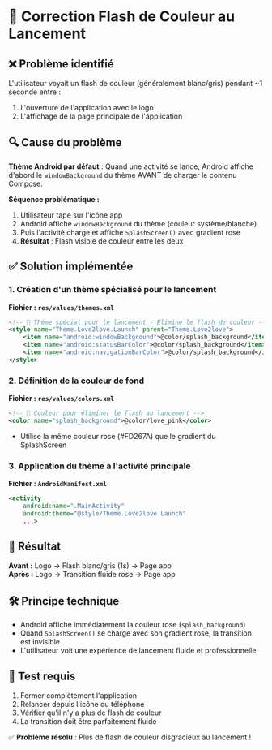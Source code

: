 # 🚀 Correction Flash de Couleur au Lancement

## ❌ Problème identifié

L'utilisateur voyait un flash de couleur (généralement blanc/gris) pendant ~1 seconde entre :

1. L'ouverture de l'application avec le logo
2. L'affichage de la page principale de l'application

## 🔍 Cause du problème

**Thème Android par défaut** : Quand une activité se lance, Android affiche d'abord le `windowBackground` du thème AVANT de charger le contenu Compose.

**Séquence problématique :**

1. Utilisateur tape sur l'icône app
2. Android affiche `windowBackground` du thème (couleur système/blanche)
3. Puis l'activité charge et affiche `SplashScreen()` avec gradient rose
4. **Résultat** : Flash visible de couleur entre les deux

## ✅ Solution implémentée

### 1. Création d'un thème spécialisé pour le lancement

**Fichier : `res/values/themes.xml`**

```xml
<!-- 🚀 Thème spécial pour le lancement - Élimine le flash de couleur -->
<style name="Theme.Love2love.Launch" parent="Theme.Love2love">
    <item name="android:windowBackground">@color/splash_background</item>
    <item name="android:statusBarColor">@color/splash_background</item>
    <item name="android:navigationBarColor">@color/splash_background</item>
</style>
```

### 2. Définition de la couleur de fond

**Fichier : `res/values/colors.xml`**

```xml
<!-- 🚀 Couleur pour éliminer le flash au lancement -->
<color name="splash_background">@color/love_pink</color>
```

- Utilise la même couleur rose (#FD267A) que le gradient du SplashScreen

### 3. Application du thème à l'activité principale

**Fichier : `AndroidManifest.xml`**

```xml
<activity
    android:name=".MainActivity"
    android:theme="@style/Theme.Love2love.Launch"
    ...>
```

## 🎯 Résultat

**Avant :** Logo → Flash blanc/gris (1s) → Page app  
**Après :** Logo → Transition fluide rose → Page app

## 🛠️ Principe technique

- Android affiche immédiatement la couleur rose (`splash_background`)
- Quand `SplashScreen()` se charge avec son gradient rose, la transition est invisible
- L'utilisateur voit une expérience de lancement fluide et professionnelle

## 📱 Test requis

1. Fermer complètement l'application
2. Relancer depuis l'icône du téléphone
3. Vérifier qu'il n'y a plus de flash de couleur
4. La transition doit être parfaitement fluide

✅ **Problème résolu** : Plus de flash de couleur disgracieux au lancement !
